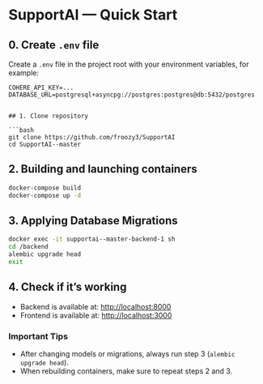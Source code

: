 
# SupportAI — Quick Start

## 0. Create `.env` file

Create a `.env` file in the project root with your environment variables, for example:

```env
COHERE_API_KEY=...
DATABASE_URL=postgresql+asyncpg://postgres:postgres@db:5432/postgres


## 1. Clone repository

```bash
git clone https://github.com/froozy3/SupportAI
cd SupportAI--master
```

## 2. Building and launching containers

```bash
docker-compose build
docker-compose up -d
```

## 3. Applying Database Migrations

```bash
docker exec -it supportai--master-backend-1 sh
cd /backend
alembic upgrade head
exit
```

## 4. Check if it’s working

- Backend is available at: [http://localhost:8000](http://localhost:8000)
- Frontend is available at: [http://localhost:3000](http://localhost:3000)


### Important Tips

- After changing models or migrations, always run step 3 (`alembic upgrade head`).
- When rebuilding containers, make sure to repeat steps 2 and 3.



